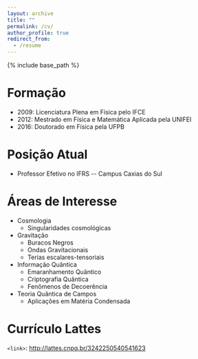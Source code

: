 ```yaml
---
layout: archive
title: ""
permalink: /cv/
author_profile: true
redirect_from:
  - /resume
---
```


{% include base_path %}

Formação
======
* 2009: Licenciatura Plena em Física pelo IFCE
* 2012: Mestrado em Física e Matemática Aplicada pela UNIFEI
* 2016: Doutorado em Física pela UFPB

Posição Atual
======
* Professor Efetivo no IFRS -- Campus Caxias do Sul
  
Áreas de Interesse
======
* Cosmologia
  * Singularidades cosmológicas
* Gravitação
  * Buracos Negros
  * Ondas Gravitacionais
  * Terias escalares-tensoriais
* Informação Quântica
  * Emaranhamento Quântico
  * Criptografia Quântica
  * Fenômenos de Decoerência
* Teoria Quântica de Campos
  * Aplicações em Matéria Condensada

Currículo Lattes
======  
`<link>`: <http://lattes.cnpq.br/3242250540541623>
